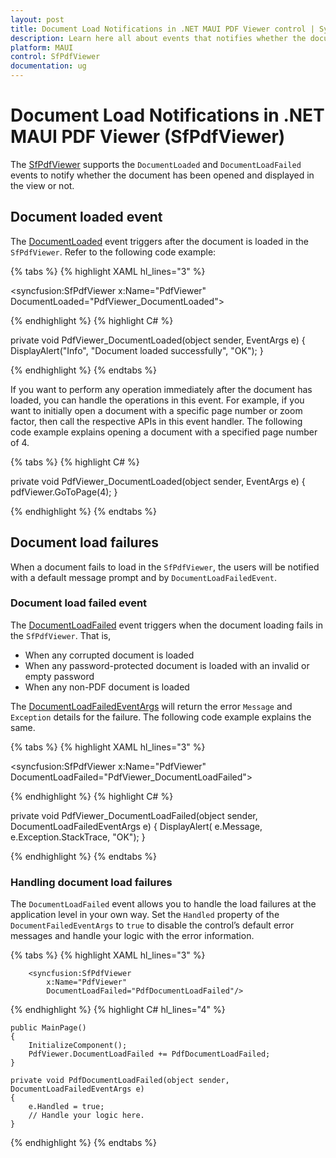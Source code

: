 ```yaml
---
layout: post
title: Document Load Notifications in .NET MAUI PDF Viewer control | Syncfusion
description: Learn here all about events that notifies whether the document has been opened or not opened in the Syncfusion .NET MAUI PDF Viewer (SfPdfViewer).
platform: MAUI
control: SfPdfViewer
documentation: ug
---
```


# Document Load Notifications in .NET MAUI PDF Viewer (SfPdfViewer)

The [SfPdfViewer](https://help.syncfusion.com/cr/maui/Syncfusion.Maui.PdfViewer.SfPdfViewer.html) supports the `DocumentLoaded` and `DocumentLoadFailed` events to notify whether the document has been opened and displayed in the view or not.

## Document loaded event

The [DocumentLoaded](https://help.syncfusion.com/cr/maui/Syncfusion.Maui.PdfViewer.SfPdfViewer.html#Syncfusion_Maui_PdfViewer_SfPdfViewer_DocumentLoaded) event triggers after the document is loaded in the `SfPdfViewer`. Refer to the following code example:

{% tabs %}
{% highlight XAML hl_lines="3" %}

<syncfusion:SfPdfViewer 
	x:Name="PdfViewer" 
	DocumentLoaded="PdfViewer_DocumentLoaded">

{% endhighlight %}
{% highlight C# %}

private void PdfViewer_DocumentLoaded(object sender, EventArgs e)
{
   DisplayAlert("Info", "Document loaded successfully", "OK");
}

{% endhighlight %}
{% endtabs %}

If you want to perform any operation immediately after the document has loaded, you can handle the operations in this event. For example, if you want to initially open a document with a specific page number or zoom factor, then call the respective APIs in this event handler. The following code example explains opening a document with a specified page number of 4.

{% tabs %}
{% highlight C# %}

private void PdfViewer_DocumentLoaded(object sender, EventArgs e) 
{ 
	pdfViewer.GoToPage(4); 
}

{% endhighlight %}
{% endtabs %}

## Document load failures

When a document fails to load in the `SfPdfViewer`, the users will be notified with a default message prompt and by `DocumentLoadFailedEvent`.

### Document load failed event

The [DocumentLoadFailed](https://help.syncfusion.com/cr/maui/Syncfusion.Maui.PdfViewer.SfPdfViewer.html#Syncfusion_Maui_PdfViewer_SfPdfViewer_DocumentLoadFailed) event triggers when the document loading fails in the `SfPdfViewer`. That is,
* When any corrupted document is loaded
* When any password-protected document is loaded with an invalid or empty password
* When any non-PDF document is loaded

The [DocumentLoadFailedEventArgs](https://help.syncfusion.com/cr/maui/Syncfusion.Maui.PdfViewer.DocumentLoadFailedEventArgs.html) will return the error `Message` and `Exception` details for the failure. The following code example explains the same.

{% tabs %}
{% highlight XAML hl_lines="3" %}

<syncfusion:SfPdfViewer 
	x:Name="PdfViewer" 
	DocumentLoadFailed="PdfViewer_DocumentLoadFailed">
	
{% endhighlight %}
{% highlight C# %}

private void PdfViewer_DocumentLoadFailed(object sender, DocumentLoadFailedEventArgs e)
{
   DisplayAlert( e.Message, e.Exception.StackTrace, "OK");
}

{% endhighlight %}
{% endtabs %}

### Handling document load failures

The `DocumentLoadFailed` event allows you to handle the load failures at the application level in your own way. Set the `Handled` property of the `DocumentFailedEventArgs` to `true` to disable the control’s default error messages and handle your logic with the error information.

{% tabs %}
{% highlight XAML hl_lines="3" %}

        <syncfusion:SfPdfViewer 
            x:Name="PdfViewer"
            DocumentLoadFailed="PdfDocumentLoadFailed"/>
			
{% endhighlight %}
{% highlight C# hl_lines="4" %}

	public MainPage()
	{
		InitializeComponent();
        PdfViewer.DocumentLoadFailed += PdfDocumentLoadFailed;
    }

    private void PdfDocumentLoadFailed(object sender, DocumentLoadFailedEventArgs e)
    {
        e.Handled = true;
        // Handle your logic here.
    }
	
{% endhighlight %}
{% endtabs %}